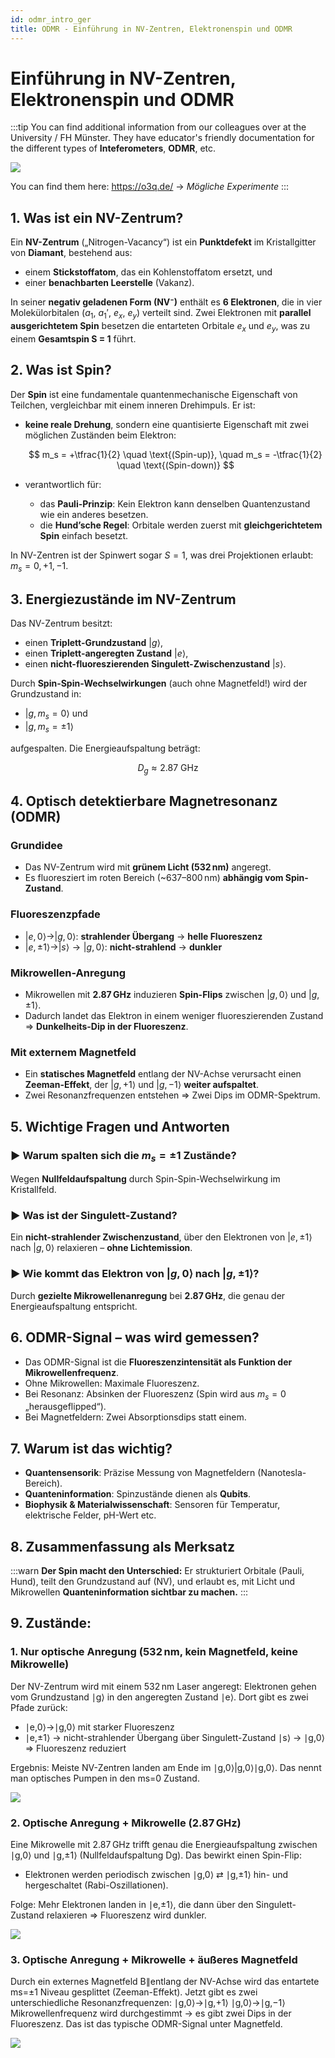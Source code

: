 ```yaml
---
id: odmr_intro_ger
title: ODMR - Einführung in NV-Zentren, Elektronenspin und ODMR
---
```


# Einführung in NV-Zentren, Elektronenspin und ODMR

:::tip
You can find additional information from our colleagues over at the University / FH Münster. They have educator's friendly documentation for the different types of **Inteferometers**, **ODMR**, etc.

![](../IMAGES/o3q.png)

You can find them here: https://o3q.de/ -> *Mögliche Experimente*
:::

## 1. Was ist ein NV-Zentrum?

Ein **NV-Zentrum** („Nitrogen-Vacancy“) ist ein **Punktdefekt** im Kristallgitter von **Diamant**, bestehend aus:

* einem **Stickstoffatom**, das ein Kohlenstoffatom ersetzt, und
* einer **benachbarten Leerstelle** (Vakanz).

In seiner **negativ geladenen Form (NV⁻)** enthält es **6 Elektronen**, die in vier Molekülorbitalen ($a_1$, $a_1'$, $e_x$, $e_y$) verteilt sind. Zwei Elektronen mit **parallel ausgerichtetem Spin** besetzen die entarteten Orbitale $e_x$ und $e_y$, was zu einem **Gesamtspin S = 1** führt.


## 2. Was ist Spin?

Der **Spin** ist eine fundamentale quantenmechanische Eigenschaft von Teilchen, vergleichbar mit einem inneren Drehimpuls. Er ist:

* **keine reale Drehung**, sondern eine quantisierte Eigenschaft mit zwei möglichen Zuständen beim Elektron:

  $$
  m_s = +\tfrac{1}{2} \quad \text{(Spin-up)}, \quad m_s = -\tfrac{1}{2} \quad \text{(Spin-down)}
  $$
* verantwortlich für:

  * das **Pauli-Prinzip**: Kein Elektron kann denselben Quantenzustand wie ein anderes besetzen.
  * die **Hund’sche Regel**: Orbitale werden zuerst mit **gleichgerichtetem Spin** einfach besetzt.

In NV-Zentren ist der Spinwert sogar $S = 1$, was drei Projektionen erlaubt: $m_s = 0, +1, -1$.

## 3. Energiezustände im NV-Zentrum

Das NV-Zentrum besitzt:

* einen **Triplett-Grundzustand** $|g⟩$,
* einen **Triplett-angeregten Zustand** $|e⟩$,
* einen **nicht-fluoreszierenden Singulett-Zwischenzustand** $|s⟩$.

Durch **Spin-Spin-Wechselwirkungen** (auch ohne Magnetfeld!) wird der Grundzustand in:

* $|g, m_s = 0⟩$ und
* $|g, m_s = ±1⟩$

aufgespalten. Die Energieaufspaltung beträgt:

$$
D_g \approx 2.87 \text{ GHz}
$$


## 4. Optisch detektierbare Magnetresonanz (ODMR)

### Grundidee

* Das NV-Zentrum wird mit **grünem Licht (532 nm)** angeregt.
* Es fluoresziert im roten Bereich (\~637–800 nm) **abhängig vom Spin-Zustand**.

### Fluoreszenzpfade

* $|e,0⟩ \rightarrow |g,0⟩$: **strahlender Übergang** → **helle Fluoreszenz**
* $|e,±1⟩ \rightarrow |s⟩ \rightarrow |g,0⟩$: **nicht-strahlend** → **dunkler**

### Mikrowellen-Anregung

* Mikrowellen mit **2.87 GHz** induzieren **Spin-Flips** zwischen $|g,0⟩$ und $|g,±1⟩$.
* Dadurch landet das Elektron in einem weniger fluoreszierenden Zustand ⇒ **Dunkelheits-Dip in der Fluoreszenz**.

### Mit externem Magnetfeld

* Ein **statisches Magnetfeld** entlang der NV-Achse verursacht einen **Zeeman-Effekt**, der $|g,+1⟩$ und $|g,-1⟩$ **weiter aufspaltet**.
* Zwei Resonanzfrequenzen entstehen ⇒ Zwei Dips im ODMR-Spektrum.

## 5. Wichtige Fragen und Antworten

### ▶ Warum spalten sich die $m_s = ±1$ Zustände?

Wegen **Nullfeldaufspaltung** durch Spin-Spin-Wechselwirkung im Kristallfeld.

### ▶ Was ist der Singulett-Zustand?

Ein **nicht-strahlender Zwischenzustand**, über den Elektronen von $|e,±1⟩$ nach $|g,0⟩$ relaxieren – **ohne Lichtemission**.

### ▶ Wie kommt das Elektron von $|g,0⟩$ nach $|g,±1⟩$?

Durch **gezielte Mikrowellenanregung** bei **2.87 GHz**, die genau der Energieaufspaltung entspricht.

## 6. ODMR-Signal – was wird gemessen?

* Das ODMR-Signal ist die **Fluoreszenzintensität als Funktion der Mikrowellenfrequenz**.
* Ohne Mikrowellen: Maximale Fluoreszenz.
* Bei Resonanz: Absinken der Fluoreszenz (Spin wird aus $m_s = 0$ „herausgeflipped“).
* Bei Magnetfeldern: Zwei Absorptionsdips statt einem.


## 7. Warum ist das wichtig?

* **Quantensensorik**: Präzise Messung von Magnetfeldern (Nanotesla-Bereich).
* **Quanteninformation**: Spinzustände dienen als **Qubits**.
* **Biophysik & Materialwissenschaft**: Sensoren für Temperatur, elektrische Felder, pH-Wert etc.

## 8. Zusammenfassung als Merksatz

:::warn
**Der Spin macht den Unterschied:**
Er strukturiert Orbitale (Pauli, Hund), teilt den Grundzustand auf (NV),
und erlaubt es, mit Licht und Mikrowellen **Quanteninformation sichtbar zu machen.**
:::


## 9. Zustände:

### 1. Nur optische Anregung (532 nm, kein Magnetfeld, keine Mikrowelle)

Der NV-Zentrum wird mit einem 532 nm Laser angeregt: Elektronen gehen vom Grundzustand ∣g⟩ in den angeregten Zustand ∣e⟩.
Dort gibt es zwei Pfade zurück:
* ∣e,0⟩→∣g,0⟩ mit starker Fluoreszenz
* ∣e,±1⟩ → nicht-strahlender Übergang über Singulett-Zustand ∣s⟩ → ∣g,0⟩ ⇒ Fluoreszenz reduziert

Ergebnis: Meiste NV-Zentren landen am Ende im ∣g,0⟩|g,0⟩∣g,0⟩. Das nennt man optisches Pumpen in den ms=0 Zustand.

![](./IMAGES/odm_nvc.png)

### 2. Optische Anregung + Mikrowelle (2.87 GHz)

Eine Mikrowelle mit 2.87 GHz trifft genau die Energieaufspaltung zwischen ∣g,0⟩  und ∣g,±1⟩ (Nullfeldaufspaltung Dg).
Das bewirkt einen Spin-Flip:
* Elektronen werden periodisch zwischen ∣g,0⟩ ⇄ ∣g,±1⟩ hin- und hergeschaltet (Rabi-Oszillationen).

Folge: Mehr Elektronen landen in ∣e,±1⟩, die dann über den Singulett-Zustand relaxieren ⇒ Fluoreszenz wird dunkler.

![](./IMAGES/odm_nvc.png)

### 3. Optische Anregung + Mikrowelle + äußeres Magnetfeld

Durch ein externes Magnetfeld B∥entlang der NV-Achse wird das entartete ms=±1 Niveau gesplittet (Zeeman-Effekt).
Jetzt gibt es zwei unterschiedliche Resonanzfrequenzen:
∣g,0⟩→∣g,+1⟩
∣g,0⟩→∣g,−1⟩
Mikrowellenfrequenz wird durchgestimmt → es gibt zwei Dips in der Fluoreszenz. Das ist das typische ODMR-Signal unter Magnetfeld.

![](./IMAGES/odm_nvc.png)
